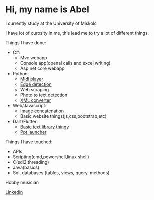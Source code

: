 # Hi, my name is Abel
I currently study at the University of Miskolc

I have lot of curosity in me, this lead me to try a lot of different things.

Things I have done:
  - C#:
      * Mvc webapp
      * Console app(openai calls and excel writing)
      * Asp.net core webapp
  - Python:
      * [Midi player](https://github.com/PogiAbel/CHORD2.0)
      * [Edge detection](https://github.com/PogiAbel/Algoritmus/tree/main/feleves_feladat/python)
      * Web scraping
      * Photo to text detection
      * [XML converter](https://github.com/PogiAbel/MxlToJianpu)
  - Web/Javascript:
      * [Image concatenation](https://github.com/PogiAbel/miui_wallpaper_gen)
      * Basic website things(js,css,bootstrap,etc)
  - Dart/Flutter:
      * [Basic text library thingy](https://github.com/PogiAbel/pasaret_predikaciok)
      * [Ppt launcher](https://github.com/PogiAbel/ppt_show)
   
Things I have touched:
  - APIs
  - Scripting(cmd,powershell,linux shell)
  - C(sdl2,threading)
  - Java(basics)
  - Sql, databases (tables, views, query, methods)

Hobby musician

[Linkedin](https://www.linkedin.com/in/ábel-pogonyi-3b14b0242/)
